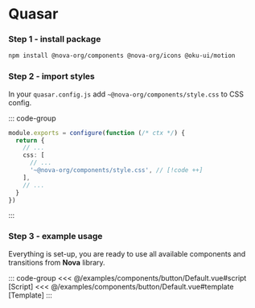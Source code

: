<script setup>
import Default from '../../examples/components/button/Default.vue'
import DisplayContainer from '../../examples/partials/DisplayContainer.vue'
</script>

# Quasar

### Step 1 - install package

```bash
npm install @nova-org/components @nova-org/icons @oku-ui/motion
```

### Step 2 - import styles

In your `quasar.config.js` add `~@nova-org/components/style.css` to CSS config.

::: code-group

```typescript [quasar.config.js]
module.exports = configure(function (/* ctx */) {
  return {
    // ...
    css: [
      // ...
      '~@nova-org/components/style.css', // [!code ++]
    ],
    // ...
  }
})
```

:::

### Step 3 - example usage

Everything is set-up, you are ready to use all available components and transitions from **Nova** library.

<display-container>
    <default/>
</display-container>

::: code-group
<<< @/examples/components/button/Default.vue#script [Script]
<<< @/examples/components/button/Default.vue#template [Template]
:::
